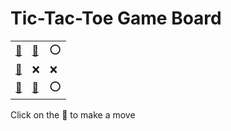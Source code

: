 # Tic-Tac-Toe Game Board
|   |   |   |
|---|---|---|
|[🔎](OEOXXXEEO.md) |[🔎](EOOXXXEEO.md) |⭕ |
|[🔎](EEOOXXXEO.md) |❌ |❌ |
|[🔎](EEOXXXOEO.md) |[🔎](EEOXXXEOO.md) |⭕ |

Click on the 🔎 to make a move